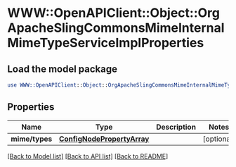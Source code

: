 # WWW::OpenAPIClient::Object::OrgApacheSlingCommonsMimeInternalMimeTypeServiceImplProperties

## Load the model package
```perl
use WWW::OpenAPIClient::Object::OrgApacheSlingCommonsMimeInternalMimeTypeServiceImplProperties;
```

## Properties
Name | Type | Description | Notes
------------ | ------------- | ------------- | -------------
**mime/types** | [**ConfigNodePropertyArray**](ConfigNodePropertyArray.md) |  | [optional] 

[[Back to Model list]](../README.md#documentation-for-models) [[Back to API list]](../README.md#documentation-for-api-endpoints) [[Back to README]](../README.md)


